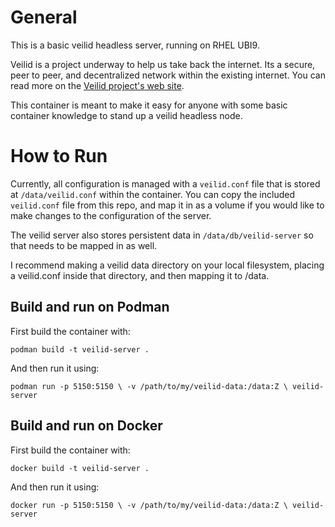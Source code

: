 # General
This is a basic veilid headless server, running on RHEL UBI9. 

Veilid is a project underway to help us take back the internet.  Its a secure, peer to peer, and decentralized network within the existing internet.  You can read more on the [Veilid project's web site](https://www.veilid.com). 

This container is meant to make it easy for anyone with some basic container knowledge to stand up a veilid headless node. 

# How to Run

Currently, all configuration is managed with a `veilid.conf` file that is stored at `/data/veilid.conf` within the container. You can copy the included `veilid.conf` file from this repo, and map it in as a volume if you would like to make changes to the configuration of the server.  

The veilid server also stores persistent data in `/data/db/veilid-server` so that needs to be mapped in as well. 

I recommend making a veilid data directory on your local filesystem, placing a veilid.conf inside that directory, and then mapping it to /data.  
## Build and run on Podman

First build the container with:

`podman build -t veilid-server .`


And then run it using:

`podman run -p 5150:5150 \
  -v /path/to/my/veilid-data:/data:Z \
  veilid-server`

## Build and run on Docker

First build the container with:

`docker build -t veilid-server .`


And then run it using:

`docker run -p 5150:5150 \
  -v /path/to/my/veilid-data:/data:Z \
  veilid-server`

